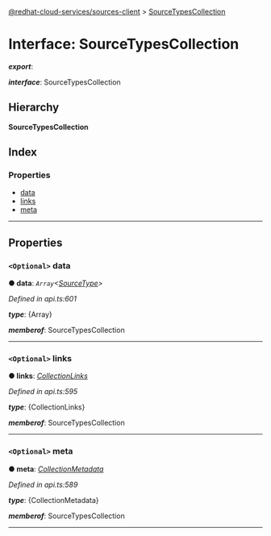 [@redhat-cloud-services/sources-client](../README.md) > [SourceTypesCollection](../interfaces/sourcetypescollection.md)

# Interface: SourceTypesCollection

*__export__*: 

*__interface__*: SourceTypesCollection

## Hierarchy

**SourceTypesCollection**

## Index

### Properties

* [data](sourcetypescollection.md#data)
* [links](sourcetypescollection.md#links)
* [meta](sourcetypescollection.md#meta)

---

## Properties

<a id="data"></a>

### `<Optional>` data

**● data**: *`Array`<[SourceType](sourcetype.md)>*

*Defined in api.ts:601*

*__type__*: {Array}

*__memberof__*: SourceTypesCollection

___
<a id="links"></a>

### `<Optional>` links

**● links**: *[CollectionLinks](collectionlinks.md)*

*Defined in api.ts:595*

*__type__*: {CollectionLinks}

*__memberof__*: SourceTypesCollection

___
<a id="meta"></a>

### `<Optional>` meta

**● meta**: *[CollectionMetadata](collectionmetadata.md)*

*Defined in api.ts:589*

*__type__*: {CollectionMetadata}

*__memberof__*: SourceTypesCollection

___

